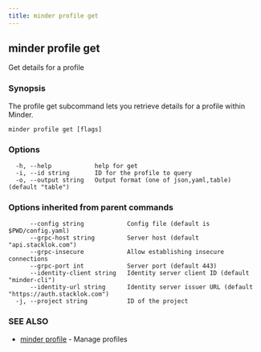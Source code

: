 ```yaml
---
title: minder profile get
---
```

## minder profile get

Get details for a profile

### Synopsis

The profile get subcommand lets you retrieve details for a profile within Minder.

```
minder profile get [flags]
```

### Options

```
  -h, --help            help for get
  -i, --id string       ID for the profile to query
  -o, --output string   Output format (one of json,yaml,table) (default "table")
```

### Options inherited from parent commands

```
      --config string            Config file (default is $PWD/config.yaml)
      --grpc-host string         Server host (default "api.stacklok.com")
      --grpc-insecure            Allow establishing insecure connections
      --grpc-port int            Server port (default 443)
      --identity-client string   Identity server client ID (default "minder-cli")
      --identity-url string      Identity server issuer URL (default "https://auth.stacklok.com")
  -j, --project string           ID of the project
```

### SEE ALSO

* [minder profile](minder_profile.md)	 - Manage profiles

